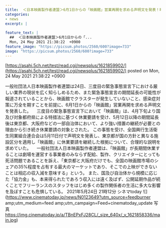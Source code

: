 ```yaml
---
title:  ＜日本映画製作者連盟＞6月1日からの「映画館」営業再開を求める声明文を発表！映画館でクラスターが発生していない  
categories:
- news
excerpt: |
  
feature_text: |
  ##  ＜日本映画製作者連盟＞6月1日からの「...
  Mon, 24 May 2021 21:38:22  +0900
feature_image: "https://picsum.photos/2560/600?image=733"
image: "https://picsum.photos/2560/600?image=733"
---
```


[https://asahi.5ch.net/test/read.cgi/newsplus/1621859902/](https://asahi.5ch.net/test/read.cgi/newsplus/1621859902/)
posted on Mon, 24 May 2021 21:38:22  +0900

<!--more-->

一般社団法人日本映画製作者連盟は24日、三度目の緊急事態宣言下における厳しい業界の現状を広く知らしめるため、また緊急事態宣言の期間延長の可能性が報道されていることから、映画館でクラスターが発生していないこと、感染症対策に万全を期すことを前提に、6月1日からの「映画館」営業再開を求める声明文を発表した。 　三度目の緊急事態宣言下において「映画館」は、4月下旬より国及び対象都府県による特措法に基づく休業要請を受け、5月12日以降の期間延長後は東京都、大阪府などの一部自治体において、より強い措置の継続が必要との理由から引き続き休業要請の対象とされた。 この事態を受け、全国興行生活衛生同業組合連合会は5月11日付で声明文を発表し、東京都が国の方針と異なる施設区分を適用し「映画館」に休業要請を継続した根拠について、合理的な説明を求めていた。 　一般社団法人日本映画製作者連盟は、「映画館」が長期間休業することは劇場を運営する事業者のみならず配給、製作、クリエイターにとっても死活問題であることを訴え、「東京都と大阪府だけでも、全国の映画館市場のシェアの35%程度を占有する最大のマーケットであり、そこでの上映ができないことは相応の収入減を意味する」という。 また、国及び自治体から規模に応じた「協力金」も、本来得られたであろう収入には遠く及ばず、公開延期作品が続くことでフリーランスのスタッフをはじめ多くの製作関係者の生活に多大な影響を及ぼすことも危惧している。 2021年5月24日 21時12分 シネマtoday ![](https://www.cinematoday.jp/news/N0123649?utm_source=feedburner amp;utm_medium=feed amp;utm_campaign=Feed+cinematoday_update 写真 https://img.cinematoday.jp/a/TBnEPxFJ28CL/_size_640x/_v_1621858336/main.jpg)
